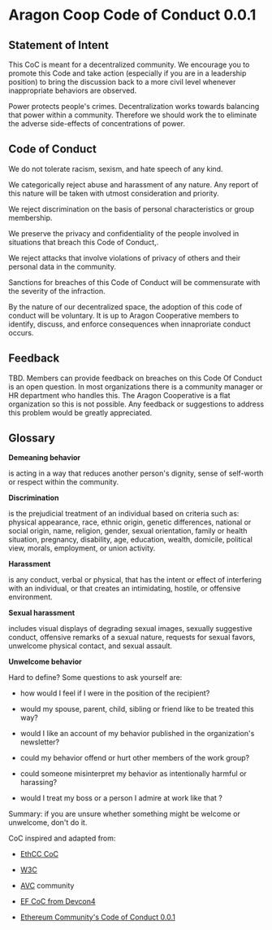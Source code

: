 # Aragon Coop Code of Conduct 0.0.1

## Statement of Intent

This CoC is meant for a decentralized community. We encourage you to promote this Code and take action (especially if you are in a leadership position) to bring the discussion back to a more civil level whenever inappropriate behaviors are observed.

Power protects people's crimes. Decentralization works towards balancing that power within a community. Therefore we should work the to eliminate the adverse side-effects of concentrations of power. 

## Code of Conduct

We do not tolerate racism, sexism, and hate speech of any kind.

We categorically reject abuse and harassment of any nature. Any report of this nature will be taken with utmost consideration and priority. 

We reject discrimination on the basis of personal characteristics or group membership.

We preserve the privacy and confidentiality of the people involved in situations that breach this Code of Conduct,.

We reject attacks that involve violations of privacy of others and their personal data in the community.

Sanctions for breaches of this Code of Conduct will be commensurate with the severity of the infraction.

By the nature of our decentralized space, the adoption of this code of conduct will be voluntary. It is up to Aragon Cooperative members to identify, discuss, and enforce consequences when innaproriate conduct occurs. 

## Feedback 

TBD. Members can provide feedback on breaches on this Code Of Conduct is an open question. In most organizations there is a community manager or HR department who handles this. The Aragon Cooperative is a flat organization so this is not possible. Any feedback or suggestions to address this problem would be greatly appreciated. 

## Glossary

**Demeaning behavior**

is acting in a way that reduces another person's dignity, sense of self-worth or respect within the community.

**Discrimination**

is the prejudicial treatment of an individual based on criteria such as: physical appearance, race, ethnic origin, genetic differences, national or social origin, name, religion, gender, sexual orientation, family or health situation, pregnancy, disability, age, education, wealth, domicile, political view, morals, employment, or union activity.

**Harassment**

is any conduct, verbal or physical, that has the intent or effect of interfering with an individual, or that creates an intimidating, hostile, or offensive environment.

**Sexual harassment**

includes visual displays of degrading sexual images, sexually suggestive conduct, offensive remarks of a sexual nature, requests for sexual favors, unwelcome physical contact, and sexual assault.

**Unwelcome behavior**

Hard to define? Some questions to ask yourself are:

* how would I feel if I were in the position of the recipient?

* would my spouse, parent, child, sibling or friend like to be treated this way?

* would I like an account of my behavior published in the organization's newsletter?

* could my behavior offend or hurt other members of the work group?

* could someone misinterpret my behavior as intentionally harmful or harassing?

* would I treat my boss or a person I admire at work like that ?

Summary: if you are unsure whether something might be welcome or unwelcome, don't do it.

CoC inspired and adapted from: 

- [EthCC CoC](https://ethcc.io/images/EthCC_CoC.pdf)

- [W3C](https://www.w3.org/Consortium/cepc/)

- [AVC](avc.com) community 

- [EF CoC from Devcon4](https://devcon4.ethereum.org/code-of-conduct)

- [Ethereum Community's Code of Conduct 0.0.1](https://ethereum-magicians.org/t/ethmagicians-council-of-prague-integrity-ring-community-code-of-conduct/2836)
